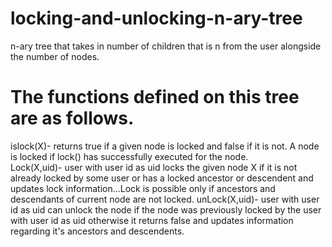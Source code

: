 # locking-and-unlocking-n-ary-tree
n-ary tree that takes in number of children that is n from the user alongside the number of nodes.
# The functions defined on this tree are as follows.
islock(X)- returns true if a given node is locked and false if it is not. A node is locked if lock() has successfully executed for the node.\
Lock(X,uid)- user with user id as uid locks the given node X if it is not already locked by some user or has a locked ancestor or descendent and updates lock information...Lock is possible only if ancestors and descendants of current node are not locked.
unLock(X,uid)- user with user id as uid can unlock the node if the node was previously locked by the user with user id as uid otherwise it returns false and updates information regarding it's ancestors and descendents.
